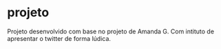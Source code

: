 # projeto
Projeto desenvolvido com base no projeto de Amanda G.
Com intituto de apresentar o twitter de forma lúdica.
